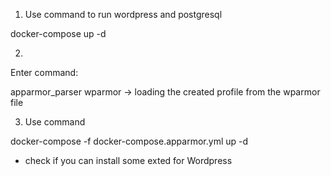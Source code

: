 1) Use command to run wordpress and postgresql

docker-compose up -d

2) 

Enter command:

apparmor_parser wparmor -> loading the created profile from the wparmor file

3) Use command

docker-compose -f docker-compose.apparmor.yml up -d

- check if you can install some exted for Wordpress